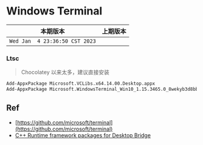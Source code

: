 # Windows Terminal


|本期版本|上期版本
|:---:|:---:
`Wed Jan  4 23:36:50 CST 2023` |

### Ltsc

> Chocolatey 以来太多，建议直接安装

```bash
Add-AppxPackage Microsoft.VCLibs.x64.14.00.Desktop.appx
Add-AppxPackage Microsoft.WindowsTerminal_Win10_1.15.3465.0_8wekyb3d8bbwe.msixbundle
```


## Ref

* [https://github.com/microsoft/terminal](https://github.com/microsoft/terminal)
* [C++ Runtime framework packages for Desktop Bridge](https://docs.microsoft.com/en-us/troubleshoot/developer/visualstudio/cpp/libraries/c-runtime-packages-desktop-bridge)